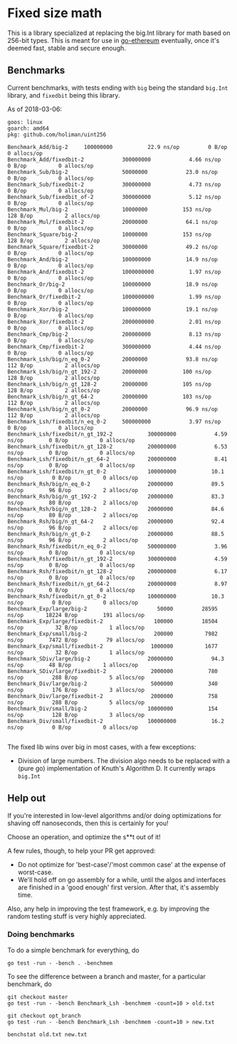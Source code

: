 # Fixed size math

This is a library specialized at replacing the big.Int library for math based on 256-bit types. This is meant for use in [go-ethereum](https://github.com/ethereu/go-ethereum) eventually, once it's deemed fast, stable and secure enough. 

## Benchmarks

Current benchmarks, with tests ending with `big` being the standard `big.Int` library, and `fixedbit` being this library. 

As of 2018-03-06:
```
goos: linux
goarch: amd64
pkg: github.com/holiman/uint256

Benchmark_Add/big-2  	100000000	        22.9 ns/op	       0 B/op	       0 allocs/op
Benchmark_Add/fixedbit-2         	300000000	         4.66 ns/op	       0 B/op	       0 allocs/op
Benchmark_Sub/big-2              	50000000	        23.0 ns/op	       0 B/op	       0 allocs/op
Benchmark_Sub/fixedbit-2         	300000000	         4.73 ns/op	       0 B/op	       0 allocs/op
Benchmark_Sub/fixedbit_of-2      	300000000	         5.12 ns/op	       0 B/op	       0 allocs/op
Benchmark_Mul/big-2              	10000000	       153 ns/op	     128 B/op	       2 allocs/op
Benchmark_Mul/fixedbit-2         	20000000	        64.1 ns/op	       0 B/op	       0 allocs/op
Benchmark_Square/big-2           	10000000	       153 ns/op	     128 B/op	       2 allocs/op
Benchmark_Square/fixedbit-2      	30000000	        49.2 ns/op	       0 B/op	       0 allocs/op
Benchmark_And/big-2              	100000000	        14.9 ns/op	       0 B/op	       0 allocs/op
Benchmark_And/fixedbit-2         	1000000000	         1.97 ns/op	       0 B/op	       0 allocs/op
Benchmark_Or/big-2               	100000000	        18.9 ns/op	       0 B/op	       0 allocs/op
Benchmark_Or/fixedbit-2          	1000000000	         1.99 ns/op	       0 B/op	       0 allocs/op
Benchmark_Xor/big-2              	100000000	        19.1 ns/op	       0 B/op	       0 allocs/op
Benchmark_Xor/fixedbit-2         	2000000000	         2.01 ns/op	       0 B/op	       0 allocs/op
Benchmark_Cmp/big-2              	200000000	         8.13 ns/op	       0 B/op	       0 allocs/op
Benchmark_Cmp/fixedbit-2         	300000000	         4.44 ns/op	       0 B/op	       0 allocs/op
Benchmark_Lsh/big/n_eq_0-2       	20000000	        93.8 ns/op	     112 B/op	       2 allocs/op
Benchmark_Lsh/big/n_gt_192-2     	20000000	       100 ns/op	     128 B/op	       2 allocs/op
Benchmark_Lsh/big/n_gt_128-2     	20000000	       105 ns/op	     128 B/op	       2 allocs/op
Benchmark_Lsh/big/n_gt_64-2      	20000000	       103 ns/op	     112 B/op	       2 allocs/op
Benchmark_Lsh/big/n_gt_0-2       	20000000	        96.9 ns/op	     112 B/op	       2 allocs/op
Benchmark_Lsh/fixedbit/n_eq_0-2  	500000000	         3.97 ns/op	       0 B/op	       0 allocs/op
Benchmark_Lsh/fixedbit/n_gt_192-2         	300000000	         4.59 ns/op	       0 B/op	       0 allocs/op
Benchmark_Lsh/fixedbit/n_gt_128-2         	200000000	         6.53 ns/op	       0 B/op	       0 allocs/op
Benchmark_Lsh/fixedbit/n_gt_64-2          	200000000	         8.41 ns/op	       0 B/op	       0 allocs/op
Benchmark_Lsh/fixedbit/n_gt_0-2           	100000000	        10.1 ns/op	       0 B/op	       0 allocs/op
Benchmark_Rsh/big/n_eq_0-2                	20000000	        89.5 ns/op	      96 B/op	       2 allocs/op
Benchmark_Rsh/big/n_gt_192-2              	20000000	        83.3 ns/op	      80 B/op	       2 allocs/op
Benchmark_Rsh/big/n_gt_128-2              	20000000	        84.6 ns/op	      80 B/op	       2 allocs/op
Benchmark_Rsh/big/n_gt_64-2               	20000000	        92.4 ns/op	      96 B/op	       2 allocs/op
Benchmark_Rsh/big/n_gt_0-2                	20000000	        88.5 ns/op	      96 B/op	       2 allocs/op
Benchmark_Rsh/fixedbit/n_eq_0-2           	500000000	         3.96 ns/op	       0 B/op	       0 allocs/op
Benchmark_Rsh/fixedbit/n_gt_192-2         	300000000	         4.59 ns/op	       0 B/op	       0 allocs/op
Benchmark_Rsh/fixedbit/n_gt_128-2         	200000000	         6.17 ns/op	       0 B/op	       0 allocs/op
Benchmark_Rsh/fixedbit/n_gt_64-2          	200000000	         8.97 ns/op	       0 B/op	       0 allocs/op
Benchmark_Rsh/fixedbit/n_gt_0-2           	100000000	        10.3 ns/op	       0 B/op	       0 allocs/op
Benchmark_Exp/large/big-2                 	   50000	     28595 ns/op	   18224 B/op	     191 allocs/op
Benchmark_Exp/large/fixedbit-2            	  100000	     18504 ns/op	      32 B/op	       1 allocs/op
Benchmark_Exp/small/big-2                 	  200000	      7982 ns/op	    7472 B/op	      79 allocs/op
Benchmark_Exp/small/fixedbit-2            	 1000000	      1677 ns/op	      32 B/op	       1 allocs/op
Benchmark_SDiv/large/big-2                	20000000	        94.3 ns/op	      48 B/op	       1 allocs/op
Benchmark_SDiv/large/fixedbit-2           	 2000000	       780 ns/op	     288 B/op	       5 allocs/op
Benchmark_Div/large/big-2                 	 5000000	       340 ns/op	     176 B/op	       3 allocs/op
Benchmark_Div/large/fixedbit-2            	 2000000	       758 ns/op	     288 B/op	       5 allocs/op
Benchmark_Div/small/big-2                 	10000000	       154 ns/op	     128 B/op	       3 allocs/op
Benchmark_Div/small/fixedbit-2            	100000000	        16.2 ns/op	       0 B/op	       0 allocs/op


```

The fixed lib wins over big in most cases, with a few exceptions: 

- Division of large numbers. The division algo needs to be replaced with a (pure go) implementation of Knuth's Algorithm D. It
currently wraps `big.Int`

## Help out

If you're interested in low-level algorithms and/or doing optimizations for shaving off nanoseconds, then this is certainly for you!

Choose an operation, and optimize the s**t out of it!

A few rules, though, to help your PR get approved:

- Do not optimize for 'best-case'/'most common case' at the expense of worst-case. 
- We'll hold off on go assembly for a while, until the algos and interfaces are finished in a 'good enough' first version. After that, it's assembly time. 

Also, any help in improving the test framework, e.g. by improving the random testing stuff is very highly appreciated. 

### Doing benchmarks

To do a simple benchmark for everything, do

```
go test -run - -bench . -benchmem

```

To see the difference between a branch and master, for a particular benchmark, do

```
git checkout master
go test -run - -bench Benchmark_Lsh -benchmem -count=10 > old.txt

git checkout opt_branch
go test -run - -bench Benchmark_Lsh -benchmem -count=10 > new.txt

benchstat old.txt new.txt

```
